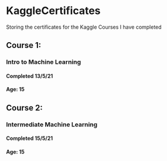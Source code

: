 # KaggleCertificates
Storing the certificates for the Kaggle Courses I have completed

## Course 1: 
### Intro to Machine Learning
#### Completed 13/5/21
#### Age: 15


## Course 2:
### Intermediate Machine Learning
#### Completed 15/5/21
#### Age: 15
